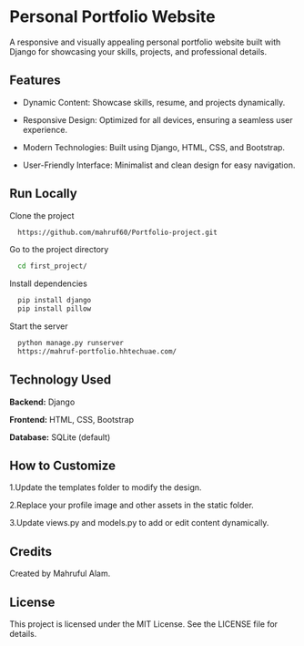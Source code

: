 
# Personal Portfolio Website

A responsive and visually appealing personal portfolio website built with Django for showcasing your skills, projects, and professional details.


## Features

- Dynamic Content: Showcase skills, resume, and projects dynamically.
- Responsive Design: Optimized for all devices, ensuring a seamless user experience.

- Modern Technologies: Built using Django, HTML, CSS, and Bootstrap.
- User-Friendly Interface: Minimalist and clean design for easy navigation.


## Run Locally

Clone the project

```bash
  https://github.com/mahruf60/Portfolio-project.git
```

Go to the project directory

```bash
  cd first_project/
```

Install dependencies

```bash
  pip install django
  pip install pillow
```

Start the server

```bash
  python manage.py runserver
  https://mahruf-portfolio.hhtechuae.com/
```


## Technology Used

**Backend:** Django

**Frontend:** HTML, CSS, Bootstrap

**Database:** SQLite (default)
## How to Customize

1.Update the templates folder to modify the design.

2.Replace your profile image and other assets in the static folder.

3.Update views.py and models.py to add or edit content dynamically.

## Credits
Created by Mahruful Alam.

## License

This project is licensed under the MIT License. See the LICENSE file for details.